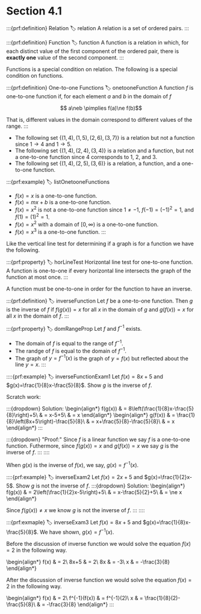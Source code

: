 # Section 4.1

:::{prf:definition} Relation
:label: relation
A relation is a set of ordered pairs.
:::

:::{prf:definition} Function
:label: function
A function is a relation in which, for each distinct value of the first component of the ordered pair, there is **exactly one** value of the second component.
:::

Functions is a special condition on relation. The following is a special condition on functions.

:::{prf:definition} One-to-one Functions
:label: onetooneFunction
A function $f$ is one-to-one function if, for each element $a$ and $b$ in the domain of $f$

$$ a\neb \pimplies f(a)\ne f(b)$$

That is, different values in the domain correspond to different values of the range.
:::

* The following set $\{(1,4),(1,5),(2,6),(3,7)\}$ is a relation but not a function since $1\to4$ and $1\to 5$.
* The following set $\{(1,4),(2,4),(3,4)\}$ is a relation and a function, but not a one-to-one function since $4$ corresponds to $1$, $2$, and $3$.
* The following set $\{(1,4),(2,5),(3,6)\}$ is a relation, a function, and a one-to-one function.

:::{prf:example}
:label: listOnetooneFunctions
* $f(x)=x$ is a one-to-one function.
* $f(x)=mx+b$ is a one-to-one function.
* $f(x)=x^2$ is not a one-to-one function since $1\ne-1$, $f(-1)=(-1)^2=1$, and $f(1)=(1)^2=1$.
* $f(x)=x^2$ with a domain of $[0,\infty)$ is a one-to-one function.
* $f(x)=x^3$ is a one-to-one function.
:::

Like the vertical line test for determining if a graph is for a function we have the following.

:::{prf:property}
:label: horLineTest
Horizontal line test for one-to-one function. A function is one-to-one if every horizontal line intersects the graph of the function at most once.
:::

A function must be one-to-one in order for the function to have an inverse.

:::{prf:definition}
:label: inverseFunction
Let $f$ be a one-to-one function. Then $g$ is the inverse of $f$ if $f(g(x))=x$ for all $x$ in the domain of $g$ and $g(f(x))=x$ for all $x$ in the domain of $f$.
:::

:::{prf:property}
:label: domRangeProp
Let $f$ and $f^{-1}$ exists. 
* The domain of $f$ is equal to the range of $f^{-1}$.
* The randge of $f$ is equal to the domain of $f^{-1}$.
* The graph of $y=f^{-1}(x)$ is the graph of $y=f(x)$ but reflected about the line $y=x$.
:::

::::{prf:example}
:label: inverseFunctionExam1
Let $f(x)=8x+5$ and $g(x)=\frac{1}{8}x-\frac{5}{8}$. Show $g$ is the inverse of $f$.

Scratch work:

:::{dropdown} Solution:
\begin{align*}
    f(g(x)) & = 8\left(\frac{1}{8}x-\frac{5}{8}\right)+5\\
    & = x-5+5\\
    & = x
\end{align*}
\begin{align*}
    g(f(x)) & = \frac{1}{8}\left(8x+5\right)-\frac{5}{8}\\
    & = x+\frac{5}{8}-\frac{5}{8}\\
    & = x
\end{align*}
:::

:::{dropdown} "Proof:"
Since $f$ is a linear function we say $f$ is a one-to-one function. Futhermore, since $f(g(x))=x$ and $g(f(x))=x$ we say $g$ is the inverse of $f$.
:::
::::

When $g(x)$ is the inverse of $f(x)$, we say, $g(x)=f^{-1}(x)$.  

::::{prf:example}
:label: inverseExam2
Let $f(x)=2x+5$ and $g(x)=\frac{1}{2}x-5$. Show $g$ is not the inverse of $f$.
:::{dropdown} Solution:
\begin{align*}
    f(g(x)) & = 2\left(\frac{1}{2}x-5\right)+5\\
    & = x-\frac{5}{2}+5\\
    & = \ne x
\end{align*}

Since $f(g(x))\ne x$ we know $g$ is not the inverse of $f$.
:::
::::

:::{prf:exmaple}
:label: inverseExam3
Let $f(x)=8x+5$ and $g(x)=\frac{1}{8}x-\frac{5}{8}$. We have shown, $g(x)=f^{-1}(x)$.

Before the discussion of inverse function we would solve the equation $f(x)=2$ in the following way.

\begin{align*}
    f(x) & = 2\\
    8x+5 & = 2\\
    8x & = -3\\
    x & = -\frac{3}{8}
\end{align*}

After the discussion of inverse function we would solve the equation $f(x)=2$ in the following way.

\begin{align*}
    f(x) & = 2\\
    f^{-1}(f(x)) & = f^{-1}(2)\\
    x & = \frac{1}{8}(2)-\frac{5}{8}\\
    & = -\frac{3}{8}
\end{align*}
:::

